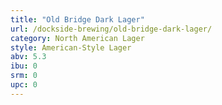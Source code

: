 ```yaml
---
title: "Old Bridge Dark Lager"
url: /dockside-brewing/old-bridge-dark-lager/
category: North American Lager
style: American-Style Lager
abv: 5.3
ibu: 0
srm: 0
upc: 0
---
```



